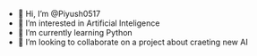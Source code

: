 - 👋 Hi, I’m @Piyush0517
- 👀 I’m interested in Artificial Inteligence 
- 🌱 I’m currently learning Python
- 💞️ I’m looking to collaborate on a project about craeting new AI


<!---
Piyush0517/Piyush0517 is a ✨ special ✨ repository because its `README.md` (this file) appears on your GitHub profile.
You can click the Preview link to take a look at your changes.
--->

